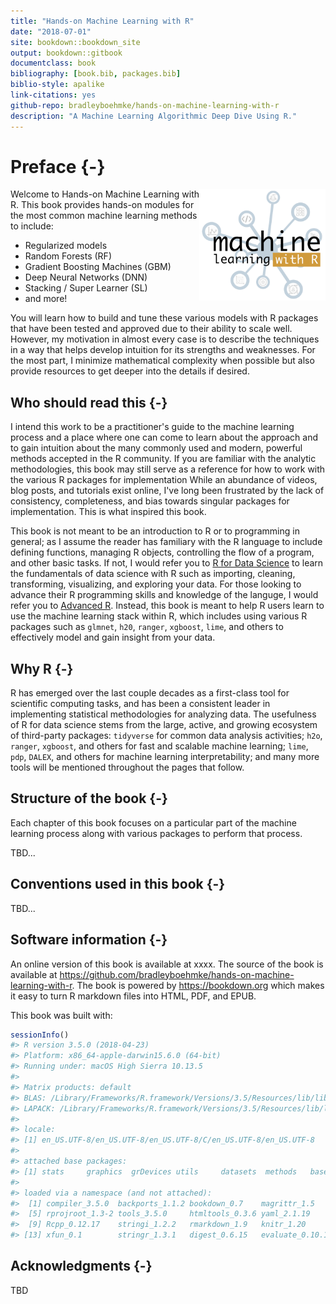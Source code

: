 ```yaml
--- 
title: "Hands-on Machine Learning with R"
date: "2018-07-01"
site: bookdown::bookdown_site
output: bookdown::gitbook
documentclass: book
bibliography: [book.bib, packages.bib]
biblio-style: apalike
link-citations: yes
github-repo: bradleyboehmke/hands-on-machine-learning-with-r
description: "A Machine Learning Algorithmic Deep Dive Using R."
---
```



# Preface {-}

<img src="images/mlr.png"  style="float:right; margin: 0px 0px 0px 0px; width: 40%; height: 40%;" />
Welcome to Hands-on Machine Learning with R.  This book provides hands-on modules for the most common machine learning methods to include:

- Regularized models
- Random Forests (RF)
- Gradient Boosting Machines (GBM)
- Deep Neural Networks (DNN)
- Stacking / Super Learner (SL)
- and more!

You will learn how to build and tune these various models with R packages that have been tested and approved due to their ability to scale well. However, my motivation in almost every case is to describe the techniques in a way that helps develop intuition for its strengths and weaknesses.  For the most part, I minimize mathematical complexity when possible but also provide resources to get deeper into the details if desired.


## Who should read this {-}

I intend this work to be a practitioner's guide to the machine learning process and a place where one can come to learn about the approach and to gain intuition about the many commonly used and modern, powerful methods accepted in the R community. If you are familiar with the analytic methodologies, this book may still serve as a reference for how to work with the various R packages for implementation  While an abundance of videos, blog posts, and tutorials exist online, I've long been frustrated by the lack of consistency, completeness, and bias towards singular packages for implementation. This is what inspired this book. 

This book is not meant to be an introduction to R or to programming in general; as I assume the reader has familiary with the R language to include defining functions, managing R objects, controlling the flow of a program, and other basic tasks.  If not, I would refer you to [R for Data Science](http://r4ds.had.co.nz/index.html) to learn the fundamentals of data science with R such as importing, cleaning, transforming, visualizing, and exploring your data. For those looking to advance their R programming skills and knowledge of the languge, I would refer you to [Advanced R](http://adv-r.had.co.nz/). Instead, this book is meant to help R users learn to use the machine learning stack within R, which includes using various R packages such as `glmnet`, `h20`, `ranger`, `xgboost`, `lime`, and others to effectively model and gain insight from your data.

## Why R {-}

R has emerged over the last couple decades as a first-class tool for scientific computing tasks, and has been a consistent leader in implementing statistical methodologies for analyzing data. The usefulness of R for data science stems from the large, active, and growing ecosystem of third-party packages: `tidyverse` for common data analysis activities; `h2o`, `ranger`, `xgboost`, and others for fast and scalable machine learning; `lime`, `pdp`, `DALEX`, and others for machine learning interpretability; and many more tools will be mentioned throughout the pages that follow.

## Structure of the book {-} 

Each chapter of this book focuses on a particular part of the machine learning process along with various packages to perform that process.

TBD...


## Conventions used in this book {-}

TBD...

## Software information {-} 

An online version of this book is available at xxxx.  The source of the book is available at https://github.com/bradleyboehmke/hands-on-machine-learning-with-r. The book is powered by https://bookdown.org which makes it easy to turn R markdown files into HTML, PDF, and EPUB.

This book was built with:


```r
sessionInfo()
#> R version 3.5.0 (2018-04-23)
#> Platform: x86_64-apple-darwin15.6.0 (64-bit)
#> Running under: macOS High Sierra 10.13.5
#> 
#> Matrix products: default
#> BLAS: /Library/Frameworks/R.framework/Versions/3.5/Resources/lib/libRblas.0.dylib
#> LAPACK: /Library/Frameworks/R.framework/Versions/3.5/Resources/lib/libRlapack.dylib
#> 
#> locale:
#> [1] en_US.UTF-8/en_US.UTF-8/en_US.UTF-8/C/en_US.UTF-8/en_US.UTF-8
#> 
#> attached base packages:
#> [1] stats     graphics  grDevices utils     datasets  methods   base     
#> 
#> loaded via a namespace (and not attached):
#>  [1] compiler_3.5.0  backports_1.1.2 bookdown_0.7    magrittr_1.5   
#>  [5] rprojroot_1.3-2 tools_3.5.0     htmltools_0.3.6 yaml_2.1.19    
#>  [9] Rcpp_0.12.17    stringi_1.2.2   rmarkdown_1.9   knitr_1.20     
#> [13] xfun_0.1        stringr_1.3.1   digest_0.6.15   evaluate_0.10.1
```


## Acknowledgments {-} 

TBD

